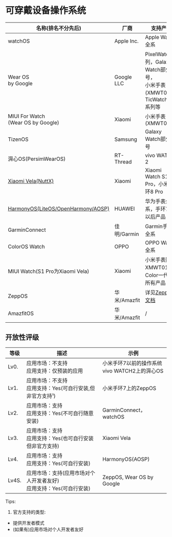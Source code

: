 # 可穿戴设备操作系统

| 名称(排名不分先后)                              | 厂商         | 支持产品                                                                                 | 开放性                                        |
|-----------------------------------------| ------------ | ---------------------------------------------------------------------------------------- | --------------------------------------------- |
| watchOS                                 | Apple Inc.   | Apple Watch全系                                                                          | Lv2.                                          |
| Wear OS<br />by Google                  | Google LLC   | PixelWatch系列，Galaxy Watch部分型号，<br />小米手表(XMWT01)，TicWatch Pro系列等         | Lv4.                                          |
| MIUI For Watch<br />(Wear OS by Google) | Xiaomi       | 小米手表(XMWT01)                                                                         | Lv4.                                          |
| TizenOS                                 | Samsung      | Galaxy Watch部分型号                                                                     | Unknown                                       |
| 湃心OS(PersimWearOS)                      | RT-Thread    | vivo WATCH 2                                                                             | Lv1/Lv0(vivo WATCH2)                          |
| [Xiaomi Vela(NuttX)](XiaomiVela.md)     | Xiaomi       | Xiaomi Watch S1 Pro，小米手环8 Pro                                                       | Lv4.                                          |
| [HarmonyOS(LiteOS/OpenHarmony/AOSP)](HarmonyOS_Watch.md) | HUAWEI       | 华为手表全系，手环7及以后产品                                                            | Lv2.(LiteOS/OpenHarmony)<br />Lv4.(With AOSP) |
| GarminConnect                           | 佳明/Garmin  | Garmin手表全系                                                                           | Lv2.(Unstable)                                |
| ColorOS Watch                           | OPPO         | OPPO Watch全系                                                                           | Lv4.                                          |
| MIUI Watch(S1 Pro为Xiaomi Vela)          | Xiaomi       | 小米手表除XMWT01，Color一代外所有产品                                                    | Lv4.(vela)                                    |
| ZeppOS                                  | 华米/Amazfit | 详见[ZeppOS文档](https://docs.zepp.com/zh-cn/docs/reference/related-resources/device-list/) | Lv4S.                                         |
| AmazfitOS                               | 华米/Amazfit | /                                                                                        | Unknown                                       |

## 开放性评级

| 等级  | 描述                                                                    | 示例                                               |
| ----- | ----------------------------------------------------------------------- | -------------------------------------------------- |
| Lv0.  | 应用市场：不支持<br />应用支持：仅预装的应用                            | 小米手环7以前的操作系统<br />vivo WATCH2上的湃心OS |
| Lv1.  | 应用市场：不支持<br />应用支持：Yes(可自行安装,但非官方支持¹)          | 小米手环7上的ZeppOS                                |
| Lv2.  | 应用市场：支持<br />应用支持：Yes(不可自行随意安装)                     | GarminConnect，watchOS                             |
| Lv3.  | 应用市场：支持<br />应用支持：Yes(也可自行安装但非官方支持)             | Xiaomi Vela                                        |
| Lv4.  | 应用市场：支持<br />应用支持：Yes(可自行安装)                           | HarmonyOS(AOSP)                                    |
| Lv4S. | 应用市场：支持(应用市场对个人开发者友好)<br />应用支持：Yes(可自行安装) | ZeppOS, Wear OS by Google                          |

Tips:

1. 官方支持的类型:
 - 提供开发者模式
 - (如果有)应用市场对个人开发者友好